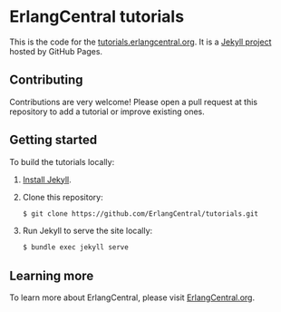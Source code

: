 ErlangCentral tutorials
=======================

This is the code for the [tutorials.erlangcentral.org](https://tutorials.erlangcentral.org).
It is a [Jekyll project](https://jekyllrb.com) hosted by GitHub Pages.

Contributing
------------

Contributions are very welcome! Please open a pull request at this repository to add a 
tutorial or improve existing ones.

Getting started
---------------

To build the tutorials locally:

1. [Install Jekyll](https://jekyllrb.com).

2. Clone this repository:
    ```bash
    $ git clone https://github.com/ErlangCentral/tutorials.git
    ```

3. Run Jekyll to serve the site locally:
    ```bash
    $ bundle exec jekyll serve
    ```

Learning more
-------------

To learn more about ErlangCentral, please visit [ErlangCentral.org](https://erlangcentral.org).
